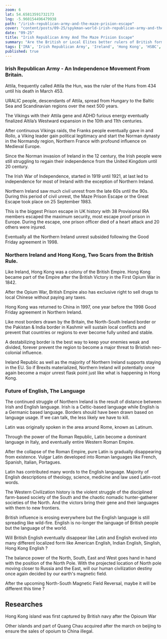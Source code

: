 ```yaml
--- 
zoom: 6
lat: 54.65813591732173
lng: -5.960154496479938
path: "/irish-republican-army-and-the-maze-prision-escape"
cover: "content/posts/09-25/spykman-world-irish-republican-army-and-the-maze-prison-escape.png"
date: "09-25"
title: "Irish Republican Army And The Maze Prision Escape"
summary: "Are the British or Local Elites better rulers of British formal satelite states?"
tags: ['IRA', 'Irish Republican Army', 'Ireland', 'Hong Kong', 'HSBC', 'United Kingdom','Spykman World','GeoGenetics']
published: true
---
```

### Irish Republican Army - An Independence Movement From Britain.

Attila, frequently called Attila the Hun, was the ruler of the Huns from 434 until his death in March 453. 

URALIC people, descendants of Attila, spread from Hungary to the Baltic Sea and Scandinavian regions over the next 500 years. 

The Vikings with their Attila gene and ADHD furious energy eventually finalized Altila’s Westward expansion in the 10th and 11th centuries.

After continuous Vikings raids, the Franks people eventually gave in and Rollo, a Viking leader gain political legitimacy and start the Norman dynasty in the Normandy region, Northern France with profound influence on Medieval Europe. 

Since the Norman invasion of Ireland in the 12 century, the Irish people were still struggling to regain their independence from the United Kingdom until 20 century. 

The Irish War of Independence, started in 1919 until 1921, at last led to independence for most of Ireland with the exception of Northern Ireland.   

Northern Ireland saw much civil unrest from the late 60s until the 90s. During this period of civil unrest, the Maze Prison Escape or the Great Escape took place on 25 September 1983. 

This is the biggest Prison escape in UK history with 38 Provisional IRA members escaped the maximum security, most escape proof prison in Europe. During the escape, one prison officer died of a heart attack and 20 others were injured.  

Eventually all the Northern Ireland unrest subsided following the Good Friday agreement in 1998.

### Northern Ireland and Hong Kong, Two Scars from the British Rule.

Like Ireland, Hong Kong was a colony of the British Empire. Hong Kong became part of the Empire after the British Victory in the First Opium War in 1842.

After the Opium War, British Empire also has exclusive right to sell drugs to local Chinese without paying any taxes. 

Hong Kong was returned to China in 1997, one year before the 1998 Good Friday agreement in Northern Ireland. 

Like most borders drawn by the Britain, the North-South Ireland border or the Pakistan & India border in Kashmir will sustain local conflicts and prevent that countries or regions to ever become fully united and stable. 

A destabilizing border is the best way to keep your enemies weak and divided, forever prevent the region to become a major threat to Bristish neo-colonial influence.

Ireland Republic as well as the majority of Northern Ireland supports staying in the EU. So if Brexits materialized, Northern Ireland will potentially once again become a major unrest flask point just like what is happening in Hong Kong. 

### Future of English, The Language

The continued struggle of Northern Ireland is the result of distance between Irish and English language. Irish is a Celtic-based language while English is a Germanic based language. Borders should have been drawn based on language usage. If we can talk, the less likely we have to kill. 

Latin was originally spoken in the area around Rome, known as Latinum. 

Through the power of the Roman Republic, Latin become a dominant language in Italy, and eventually entire Western Roman Empire. 

After the collapse of the Roman Empire, pure Latin is gradually disappearing from existence. Vulgar Latin developed into Roman languages like French, Spanish, Italian, Portagues. 

Latin has contributed many words to the English language. Majority of English descriptions of theology, science, medicine and law used Latin-root words.

The Western Civilization history is the violent struggle of the disciplined farm-based society of the South and the chaotic nomadic hunter-gatherer societies of the North. And the victors bring their gene and their languages with them to new frontiers.

British influence is erosing everywhere but the English language is still spreading like wild-fire. English is no-longer the language of British people but the language of the world. 

Will British English eventually disappear like Latin and English evolved into many different localized form like American English, Indian English, Singlish, Hong Kong English ?

The balance power of the North, South, East and West goes hand in hand with the position of the North Pole. With the projected location of North pole moving closer to Russia and the East, will our human civilization destiny once again decided by our earth's magnetic field. 

After the upcoming North-South Magnetic Field Reversal, maybe it will be different this time ?

## Researches 

Hong Kong island was first captured by British navy after the Opioum War 

Other islands and part of Quang Chau acquired after the march on beijing to ensure the sales of opoium to China illegal.
